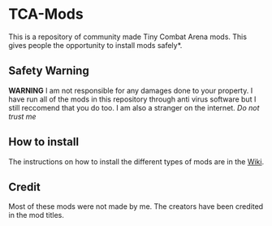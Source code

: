 # TCA-Mods
 This is a repository of community made Tiny Combat Arena mods. This gives people the opportunity to install mods safely*.
 
## Safety Warning
 **WARNING**
 I am not responsible for any damages done to your property. I have run all of the mods in this repository through anti virus software but I still reccomend that you do too. I am also a stranger on the internet. *Do not trust me*


## How to install
 The instructions on how to install the different types of mods are in the [Wiki](https://github.com/redPlover/TCA-Mods/wiki).
 
## Credit
 Most of these mods were not made by me. The creators have been credited in the mod titles.
